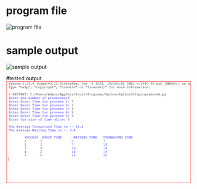 # program file
![program file](program.png)

# sample output
![sample output](sampleoutput.png)

#tested output
![tested output](testedoutput.png)
